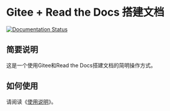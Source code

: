 # Gitee + Read the Docs 搭建文档

[![Documentation Status](https://readthedocs.org/projects/gitee-readthedocs/badge/?version=latest)](https://gitee-readthedocs.readthedocs.io/en/latest/?badge=latest)

## 简要说明

这是一个使用Gitee和Read the Docs搭建文档的简明操作方式。

## 如何使用

请阅读《[使用说明](https://gitee-readthedocs.readthedocs.io/zh_CN/latest/)》。
